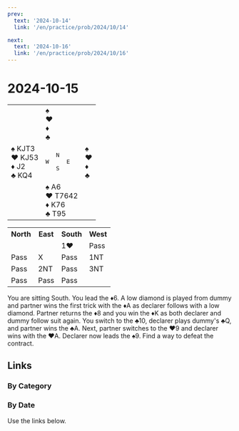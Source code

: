 ```yaml
---
prev:
  text: '2024-10-14'
  link: '/en/practice/prob/2024/10/14'

next:
  text: '2024-10-16'
  link: '/en/practice/prob/2024/10/16'
---
```


# 2024-10-15

<table class="deal">
	<tr>
		<td></td>
		<td>♠ <br>♥ <br>♦ <br>♣ </td>
		<td></td>
	</tr>
	<tr>
		<td>♠ KJT3<br>♥ KJ53<br>♦ J2<br>♣ KQ4</td>
		<td><pre>   N<br>W     E<br>   S</pre></td>
		<td>♠ <br>♥ <br>♦ <br>♣ </td>
	</tr>
	<tr>
		<td></td>
		<td>♠ A6<br>♥ T7642<br>♦ K76<br>♣ T95</td>
		<td></td>
	</tr>
</table>

<table class="auction">
	<tr>
		<th>North</th>
		<th>East</th>
		<th>South</th>
		<th>West</th>
	</tr>
	<tr>
		<td></td>
		<td></td>
		<td>1♥</td>
		<td>Pass</td>
	</tr>
	<tr>
		<td>Pass</td>
		<td>X</td>
		<td>Pass</td>
		<td>1NT</td>
	</tr>
	<tr>
		<td>Pass</td>
		<td>2NT</td>
		<td>Pass</td>
		<td>3NT</td>
	</tr>
	<tr>
		<td>Pass</td>
		<td>Pass</td>
		<td>Pass</td>
		<td></td>
	</tr>
</table>

You are sitting South. You lead the ♦6. A low diamond is played from dummy and partner wins the first trick with the ♦A as declarer follows with a low diamond. Partner returns the ♦8 and you win the ♦K as both declarer and dummy follow suit again. You switch to the ♣10, declarer plays dummy's ♣Q, and partner wins the ♣A. Next, partner switches to the ♥9 and declarer wins with the ♥A. Declarer now leads the ♠9. Find a way to defeat the contract.

## Links

[<Badge type="tip" text="Check Solution"/>](/en/learning/prob/2024/10/15)

### By Category

[<Badge type="tip" text="<--"/>](/en/practice/prob/2024/10/08)
[<Badge type="tip" text="Calendar"/>](/en/practice/calendar/2024/10)
[<Badge type="info" text="-->"/>](/en/practice/prob/2024/10/15#links)

### By Date

Use the links below.